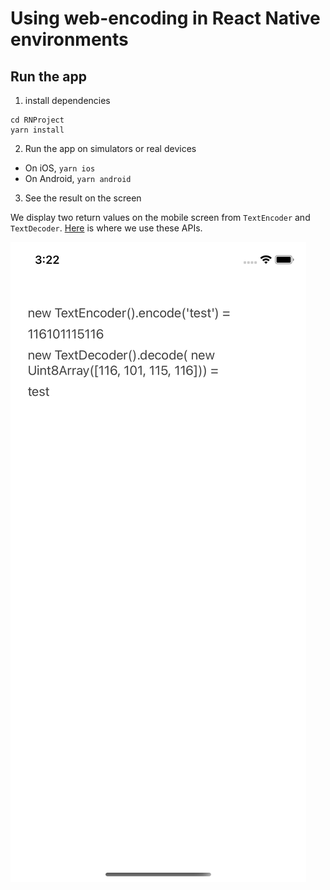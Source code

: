 # Using web-encoding in React Native environments

## Run the app

1. install dependencies

```console
cd RNProject
yarn install
```

2. Run the app on simulators or real devices

* On iOS, `yarn ios`
* On Android, `yarn android`

3. See the result on the screen

We display two return values on the mobile screen from `TextEncoder` and `TextDecoder`.
[Here](https://github.com/somay/react-native-web-encoding-compatibility-test/blob/main/RNProject/App.js#L29-L32) is where we use these APIs.

![Result (iOS 14.4 on iPhone 11)](./result.png)